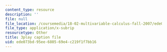```yaml
---
content_type: resource
description: ''
file: null
file_location: /coursemedia/18-02-multivariable-calculus-fall-2007/ede073bd95ee680569e4c219f1f7bb16_15HVevXRsBA.srt
file_type: application/x-subrip
resourcetype: Other
title: 3play caption file
uid: ede073bd-95ee-6805-69e4-c219f1f7bb16
---
```

